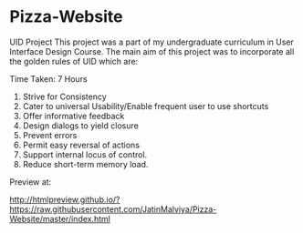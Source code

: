 Pizza-Website
=============

UID Project
This project was a part of my undergraduate curriculum in User Interface Design Course. The main aim of this project was to incorporate all the golden rules of UID which are:

Time Taken: 7 Hours

1. Strive for Consistency
2. Cater to universal Usability/Enable frequent user to use shortcuts
3. Offer informative feedback
4. Design dialogs to yield closure
5. Prevent errors
6. Permit easy reversal of actions
7. Support internal locus of control.
8. Reduce short-term memory load.

Preview at:

http://htmlpreview.github.io/?https://raw.githubusercontent.com/JatinMalviya/Pizza-Website/master/index.html
